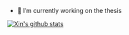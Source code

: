 
<!--
**XinYao1994/XinYao1994** is a ✨ _special_ ✨ repository because its `README.md` (this file) appears on your GitHub profile.

Here are some ideas to get you started:

- 🔭 I’m currently working on ...
- 🌱 I’m currently learning ...
- 👯 I’m looking to collaborate on ...
- 🤔 I’m looking for help with ...
- 💬 Ask me about ...
- 📫 How to reach me: ...
- 😄 Pronouns: ...
- ⚡ Fun fact: ...
-->

- 🔭 I’m currently working on the thesis

[![Xin's github stats](https://github-readme-stats.vercel.app/api?username=XinYao1994&show_icons=true&title_color=fff&icon_color=79ff97&text_color=9f9f9f&bg_color=151515)](https://github.com/XinYao1994/github-readme-stats)  


